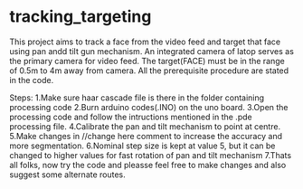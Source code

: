 tracking_targeting
==================
This project aims to track a face from the video feed and target that face using pan andd tilt gun mechanism.
An integrated camera of latop serves as the primary camera for video feed.
The target(FACE) must be in the range of 0.5m to 4m away from camera.
All the prerequisite procedure are stated in the code.


Steps:
1.Make sure haar cascade file is there in the folder containing processing code 
2.Burn arduino codes(.INO) on the uno board.
3.Open the processing code and follow the intructions mentioned in the .pde processing file.
4.Calibrate the pan and tilt mechanism to point at centre.
5.Make changes in //change here comment to increase the accuracy and more segmentation.
6.Nominal step size is kept at value 5, but it can be changed to higher values for fast rotation of pan and tilt mechanism 
7.Thats all folks, now try the code and pleasse feel free to make changes and also suggest some alternate routes.

